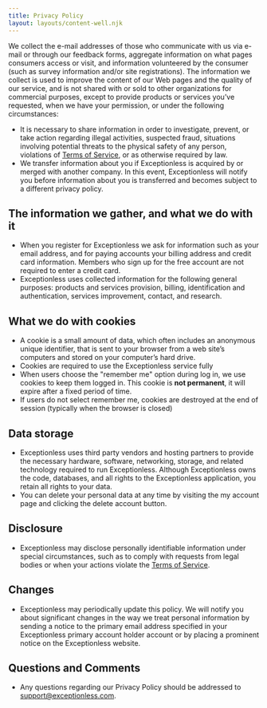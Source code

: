 ```yaml
---
title: Privacy Policy
layout: layouts/content-well.njk
---
```


We collect the e-mail addresses of those who communicate with us via e-mail or through our feedback forms, aggregate information on what pages consumers access or visit, and information volunteered by the consumer (such as survey information and/or site registrations). The information we collect is used to improve the content of our Web pages and the quality of our service, and is not shared with or sold to other organizations for commercial purposes, except to provide products or services you’ve requested, when we have your permission, or under the following circumstances:

* It is necessary to share information in order to investigate, prevent, or take action regarding illegal activities, suspected fraud, situations involving potential threats to the physical safety of any person, violations of [Terms of Service](/terms), or as otherwise required by law.
* We transfer information about you if Exceptionless is acquired by or merged with another company. In this event, Exceptionless will notify you before information about you is transferred and becomes subject to a different privacy policy.

## The information we gather, and what we do with it

* When you register for Exceptionless we ask for information such as your email address, and for paying accounts your billing address and credit card information. Members who sign up for the free account are not required to enter a credit card.
* Exceptionless uses collected information for the following general purposes: products and services provision, billing, identification and authentication, services improvement, contact, and research.

## What we do with cookies

* A cookie is a small amount of data, which often includes an anonymous unique identifier, that is sent to your browser from a web site’s computers and stored on your computer’s hard drive.
* Cookies are required to use the Exceptionless service fully
* When users choose the "remember me" option during log in, we use cookies to keep them logged in. This cookie is **not permanent**, it will expire after a fixed period of time.
* If users do not select remember me, cookies are destroyed at the end of session (typically when the browser is closed)

## Data storage

* Exceptionless uses third party vendors and hosting partners to provide the necessary hardware, software, networking, storage, and related technology required to run Exceptionless. Although Exceptionless owns the code, databases, and all rights to the Exceptionless application, you retain all rights to your data.
* You can delete your personal data at any time by visiting the my account page and clicking the delete account button.

## Disclosure

* Exceptionless may disclose personally identifiable information under special circumstances, such as to comply with requests from legal bodies or when your actions violate the [Terms of Service](/terms).

## Changes

* Exceptionless may periodically update this policy. We will notify you about significant changes in the way we treat personal information by sending a notice to the primary email address specified in your Exceptionless primary account holder account or by placing a prominent notice on the Exceptionless website.

## Questions and Comments

* Any questions regarding our Privacy Policy should be addressed to [support@exceptionless.com](mailto:support@exceptionless.com).
